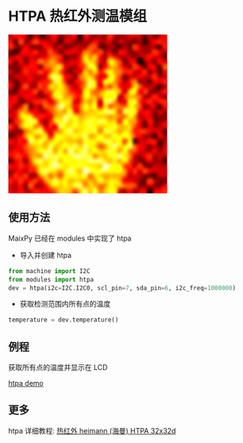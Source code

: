 HTPA 热红外测温模组
======

![](../../../assets/hardware/other/htpat_scale_240x240.png)

## 使用方法

MaixPy 已经在 modules 中实现了 htpa

* 导入并创建 htpa

```python
from machine import I2C
from modules import htpa
dev = htpa(i2c=I2C.I2C0, scl_pin=7, sda_pin=6, i2c_freq=1000000)
```

* 获取检测范围内所有点的温度

```python
temperature = dev.temperature()
```

## 例程

获取所有点的温度并显示在 LCD

[htpa demo](https://github.com/sipeed/MaixPy_scripts/blob/79a5485ec983e67bb8861305a52418b29e0dc205/modules/others/heimann_HTPA_32x32/HTPA_32x32_demo.py)

## 更多

htpa 详细教程: [热红外 heimann (海曼) HTPA 32x32d](https://neucrack.com/p/199)